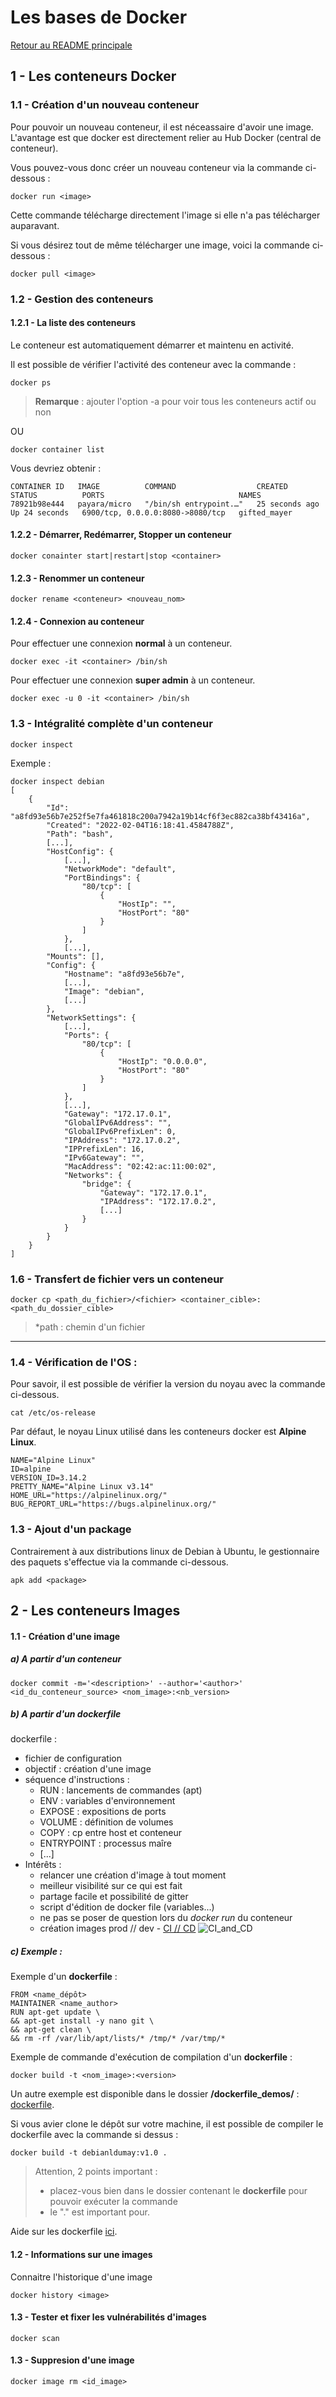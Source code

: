 # Les bases de Docker

[Retour au README principale](../../)

## 1 - Les conteneurs Docker

### 1.1 - Création d'un nouveau conteneur

Pour pouvoir un nouveau conteneur, il est néceassaire d'avoir une image. L'avantage est que docker est directement relier au Hub Docker (central de conteneur).

Vous pouvez-vous donc créer un nouveau conteneur via la commande ci-dessous :

```
docker run <image>
```

Cette commande télécharge directement l'image si elle n'a pas télécharger auparavant.

Si vous désirez tout de même télécharger une image, voici la commande ci-dessous :

```
docker pull <image>
```

### 1.2 - Gestion des conteneurs

#### 1.2.1 - La liste des conteneurs

Le conteneur est automatiquement démarrer et maintenu en activité.

Il est possible de vérifier l'activité des conteneur avec la commande :

```
docker ps
```

> **Remarque** : ajouter l'option -a pour voir tous les conteneurs actif ou non

OU

```
docker container list
```

Vous devriez obtenir :

```
CONTAINER ID   IMAGE          COMMAND                  CREATED          STATUS          PORTS                              NAMES
78921b98e444   payara/micro   "/bin/sh entrypoint.…"   25 seconds ago   Up 24 seconds   6900/tcp, 0.0.0.0:8080->8080/tcp   gifted_mayer
```


#### 1.2.2 - Démarrer, Redémarrer, Stopper un conteneur

```
docker conainter start|restart|stop <container>
```

#### 1.2.3 - Renommer un conteneur

```
docker rename <conteneur> <nouveau_nom>
```

#### 1.2.4 - Connexion au conteneur

Pour effectuer une connexion **normal** à un conteneur.

```
docker exec -it <container> /bin/sh
```

Pour effectuer une connexion **super admin** à un conteneur.

```
docker exec -u 0 -it <container> /bin/sh
```

### 1.3 - Intégralité complète d'un conteneur

```
docker inspect
```

Exemple :

```
docker inspect debian
[
    {
        "Id": "a8fd93e56b7e252f5e7fa461818c200a7942a19b14cf6f3ec882ca38bf43416a",
        "Created": "2022-02-04T16:18:41.4584788Z",
        "Path": "bash",
        [...],
        "HostConfig": {
            [...],
            "NetworkMode": "default",
            "PortBindings": {
                "80/tcp": [
                    {
                        "HostIp": "",
                        "HostPort": "80"
                    }
                ]
            },
            [...],
        "Mounts": [],
        "Config": {
            "Hostname": "a8fd93e56b7e",
            [...],
            "Image": "debian",
            [...]
        },
        "NetworkSettings": {
            [...],
            "Ports": {
                "80/tcp": [
                    {
                        "HostIp": "0.0.0.0",
                        "HostPort": "80"
                    }
                ]
            },
            [...],
            "Gateway": "172.17.0.1",
            "GlobalIPv6Address": "",
            "GlobalIPv6PrefixLen": 0,
            "IPAddress": "172.17.0.2",
            "IPPrefixLen": 16,
            "IPv6Gateway": "",
            "MacAddress": "02:42:ac:11:00:02",
            "Networks": {
                "bridge": {
                    "Gateway": "172.17.0.1",
                    "IPAddress": "172.17.0.2",
                    [...]
                }
            }
        }
    }
]
```

### 1.6 - Transfert de fichier vers un conteneur

```
docker cp <path_du_fichier>/<fichier> <container_cible>:<path_du_dossier_cible>
```

> *path : chemin d'un fichier


---

### 1.4 - Vérification de l'OS :

Pour savoir, il est possible de vérifier la version du noyau avec la commande ci-dessous.

```
cat /etc/os-release
```

Par défaut, le noyau Linux utilisé dans les conteneurs docker est **Alpine Linux**.

```
NAME="Alpine Linux"
ID=alpine
VERSION_ID=3.14.2
PRETTY_NAME="Alpine Linux v3.14"
HOME_URL="https://alpinelinux.org/"
BUG_REPORT_URL="https://bugs.alpinelinux.org/"
```

### 1.3 - Ajout d'un package

Contrairement à aux distributions linux de Debian à Ubuntu, le gestionnaire des paquets s'effectue via la commande ci-dessous.

```
apk add <package>
```

## 2 - Les conteneurs Images

#### 1.1 - Création d'une image

##### a) A partir d'un conteneur

```
docker commit -m='<description>' --author='<author>' <id_du_conteneur_source> <nom_image>:<nb_version>
```

##### b) A partir d'un dockerfile

dockerfile :

- fichier de configuration
- objectif : création d'une image
- séquence d'instructions :
    - RUN : lancements de commandes (apt)
    - ENV : variables d'environnement
    - EXPOSE : expositions de ports
    - VOLUME : définition de volumes
    - COPY : cp entre host et conteneur
    - ENTRYPOINT : processus maîre
    - [...]
- Intérêts :
    - relancer une création d'image à tout moment
    - meilleur visibilité sur ce qui est fait
    - partage facile et possibilité de gitter
    - script d'édition de docker file (variables...)
    - ne pas se poser de question lors du *docker run* du conteneur
    - création images prod // dev - [CI // CD](https://fr.wikipedia.org/wiki/CI/CD) ![CI_and_CD](img_readme/CI_and_CD.png)

##### c) Exemple :

Exemple d'un **dockerfile** :

```
FROM <name_dépôt>
MAINTAINER <name_author>
RUN apt-get update \
&& apt-get install -y nano git \
&& apt-get clean \
&& rm -rf /var/lib/apt/lists/* /tmp/* /var/tmp/*
```

Exemple de commande d'exécution de compilation d'un **dockerfile** :

```
docker build -t <nom_image>:<version>
```

Un autre exemple est disponible dans le dossier **/dockerfile_demos/** : [dockerfile](/dockerfile_demos/dockerfile).

Si vous avier clone le dépôt sur votre machine, il est possible de compiler le dockerfile avec la commande si dessus :

```
docker build -t debianldumay:v1.0 .
```

> Attention, 2 points important :
> - placez-vous bien dans le dossier contenant le **dockerfile** pour pouvoir exécuter la commande
> - le "." est important pour.

Aide sur les dockerfile [ici](https://docs.docker.com/engine/reference/builder/#maintainer).

#### 1.2 - Informations sur une images

Connaitre l'historique d'une image

```
docker history <image>
```

#### 1.3 - Tester et fixer les vulnérabilités d'images

```
docker scan
```

#### 1.3 - Suppresion d'une image

```
docker image rm <id_image>
```
